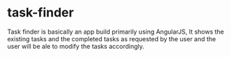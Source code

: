 # task-finder
Task finder is basically an app build primarily using AngularJS,
It shows the existing tasks and the completed tasks as requested by the user and the user will be ale to modify the tasks accordingly.
